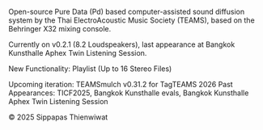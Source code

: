 Open-source Pure Data (Pd) based computer-assisted sound diffusion system by the Thai ElectroAcoustic Music Society (TEAMS), based on the Behringer X32 mixing console.

Currently on v0.2.1 (8.2 Loudspeakers), last appearance at Bangkok Kunsthalle Aphex Twin Listening Session.

New Functionality: Playlist (Up to 16 Stereo Files)

Upcoming iteration: TEAMSmulch v0.31.2 for TagTEAMS 2026
Past Appearances: TICF2025, Bangkok Kunsthalle evals, Bangkok Kunsthalle Aphex Twin Listening Session

© 2025 Sippapas Thienwiwat
